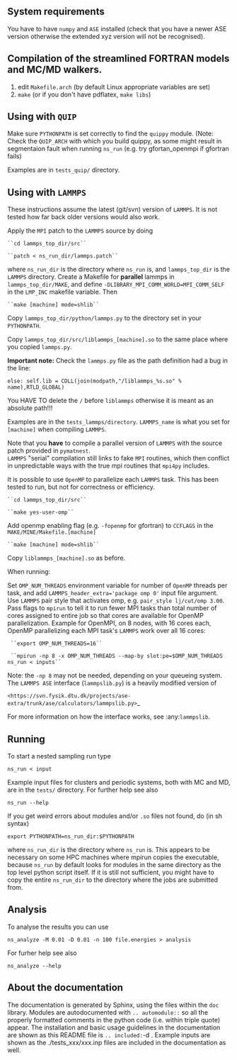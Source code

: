 System requirements
------------------------------------------------------------------------------

You have to have ``numpy`` and ``ASE`` installed (check that you have a newer ASE
version otherwise the extended xyz version will not be recognised). 


Compilation of the streamlined FORTRAN models and MC/MD walkers.
------------------------------------------------------------------------------

1. edit ``Makefile.arch`` (by default Linux appropriate variables are set)
2. ``make`` (or if you don't have pdflatex, ``make libs``)


Using with ``QUIP``
------------------------------------------------------------------------------

Make sure ``PYTHONPATH`` is set correctly to find the ``quippy`` module.
(Note: Check the ``QUIP_ARCH`` with which you build quippy, as some might result in segmentaion fault when running
``ns_run`` (e.g. try gfortan_openmpi if gfortran fails)

Examples are in ``tests_quip/`` directory.


Using with ``LAMMPS``
------------------------------------------------------------------------------

These instructions assume the latest (git/svn) version of ``LAMMPS``.  It is not tested how
far back older versions would also work.

Apply the ``MPI`` patch to the ``LAMMPS`` source by doing

    ``cd lammps_top_dir/src``

    ``patch < ns_run_dir/lammps.patch``

where ``ns_run_dir`` is the directory where ``ns_run`` is, and ``lammps_top_dir`` is the ``LAMMPS`` directory.
Create a Makefile for **parallel** lammps in ``lammps_top_dir/MAKE``, and define ``-DLIBRARY_MPI_COMM_WORLD=MPI_COMM_SELF`` 
in the ``LMP_INC`` makefile variable. Then

    ``make [machine] mode=shlib``

Copy ``lammps_top_dir/python/lammps.py`` to the directory set in your ``PYTHONPATH``.

Copy ``lammps_top_dir/src/liblammps_[machine].so`` to the same place where you copied ``lammps.py``.

**Important note:** Check the ``lammps.py`` file as the path definition had a bug in the line:

``else: self.lib = CDLL(join(modpath,"/liblammps_%s.so" % name),RTLD_GLOBAL)`` 

You HAVE TO delete the ``/`` before ``liblammps`` otherwise it is meant as an absolute path!!!

Examples are in the ``tests_lammps/directory``.  ``LAMMPS_name`` is what you set for ``[machine]`` when compiling ``LAMMPS``.

Note that you **have** to compile a parallel version of ``LAMMPS`` with the source patch provided in ``pymatnest``.  
``LAMMPS`` "serial" compilation still links to fake ``MPI`` routines, which then conflict in unpredictable ways with 
the true mpi routines that ``mpi4py`` includes.

It is possible to use ``OpenMP`` to parallelize each ``LAMMPS`` task.  This has been tested to run, but not for correctness or efficiency.

    ``cd lammps_top_dir/src``

    ``make yes-user-omp``

Add openmp enabling flag (e.g. ``-fopenmp`` for gfortran) to ``CCFLAGS`` in the ``MAKE/MINE/Makefile.[machine]``

    ``make [machine] mode=shlib``

Copy ``liblammps_[machine].so`` as before.

When running:

Set ``OMP_NUM_THREADS`` environment variable for number of ``OpenMP`` threads per task, and
add ``LAMMPS_header_extra='package omp 0'`` input file argument.
Use ``LAMMPS`` pair style that activates omp, e.g. ``pair_style lj/cut/omp 3.00``.
Pass flags to ``mpirun`` to tell it to run fewer MPI tasks than total number of cores assigned to entire job so that cores are 
available for OpenMP parallelization.
Example for OpenMPI, on 8 nodes, with 16 cores each, OpenMP parallelizing each MPI task's ``LAMMPS`` work over all 16 cores:

     ``export OMP_NUM_THREADS=16``

     ``mpirun -np 8 -x OMP_NUM_THREADS --map-by slot:pe=$OMP_NUM_THREADS ns_run < inputs``

Note: the ``-np 8`` may not be needed, depending on your queueing system.
The ``LAMMPS ASE`` interface (``lammpslib.py``) is a heavily modified version of

`<https://svn.fysik.dtu.dk/projects/ase-extra/trunk/ase/calculators/lammpslib.py>`_

For more information on how the interface works, see :any:`lammpslib`.

Running 
------------------------------------------------------------------------------

To start a nested sampling run type

   ``ns_run < input``

Example input files for clusters and periodic systems, both with MC and MD, are in the ``tests/`` directory.
For further help see also

   ``ns_run --help``

If you get weird errors about modules and/or ``.so`` files not found, do (in sh syntax)

   ``export PYTHONPATH=ns_run_dir:$PYTHONPATH``

where ``ns_run_dir`` is the directory where ``ns_run`` is.
This appears to be necessary on some HPC machines where mpirun copies the executable,
because ``ns_run`` by default looks for modules in the same directory as the top level 
python script itself. If it is still not sufficient, you might have to copy the entire ``ns_run_dir``
to the directory where the jobs are submitted from.


Analysis
------------------------------------------------------------------------------

To analyse the results you can use

   ``ns_analyze -M 0.01 -D 0.01 -n 100 file.energies > analysis``

For furher help see also

   ``ns_analyze --help``

About the documentation
------------------------------------------------------------------------------

The documentation is generated by Sphinx, using the files within the ``doc`` library.
Modules are autodocumented with ``.. automodule::`` so all the properly formatted comments
in the python code (i.e. within triple quote) appear.
The installation and basic usage guidelines in the documentation are shown as this README file
is ``.. included:``-d .
Example inputs are shown as the ./tests_xxx/xxx.inp files are included in the documentation as well. 



